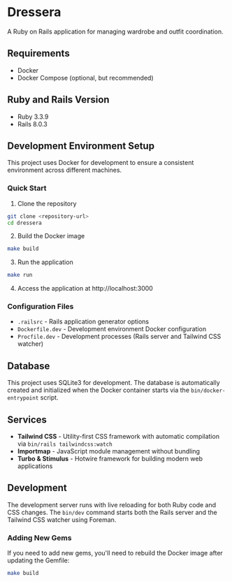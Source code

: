 # Dressera

A Ruby on Rails application for managing wardrobe and outfit coordination.

## Requirements

- Docker
- Docker Compose (optional, but recommended)

## Ruby and Rails Version

- Ruby 3.3.9
- Rails 8.0.3

## Development Environment Setup

This project uses Docker for development to ensure a consistent environment across different machines.

### Quick Start

1. Clone the repository

```bash
git clone <repository-url>
cd dressera
```

2. Build the Docker image

```bash
make build
```

3. Run the application

```bash
make run
```

4. Access the application at http://localhost:3000

### Configuration Files

- `.railsrc` - Rails application generator options
- `Dockerfile.dev` - Development environment Docker configuration
- `Procfile.dev` - Development processes (Rails server and Tailwind CSS watcher)

## Database

This project uses SQLite3 for development. The database is automatically created and initialized when the Docker container starts via the `bin/docker-entrypoint` script.

## Services

- **Tailwind CSS** - Utility-first CSS framework with automatic compilation via `bin/rails tailwindcss:watch`
- **Importmap** - JavaScript module management without bundling
- **Turbo & Stimulus** - Hotwire framework for building modern web applications

## Development

The development server runs with live reloading for both Ruby code and CSS changes. The `bin/dev` command starts both the Rails server and the Tailwind CSS watcher using Foreman.

### Adding New Gems

If you need to add new gems, you'll need to rebuild the Docker image after updating the Gemfile:

```bash
make build
```
